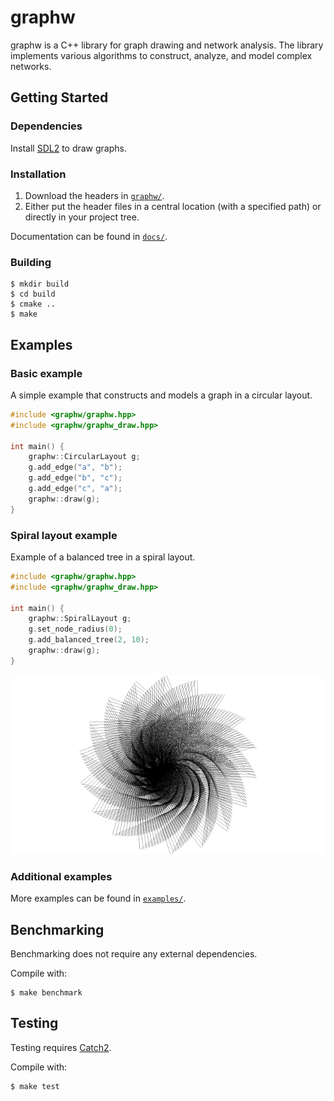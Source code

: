 # graphw

graphw is a C++ library for graph drawing and network analysis. The library implements various algorithms to construct, analyze, and model complex networks.

## Getting Started

### Dependencies

Install [SDL2](http://libsdl.org/download-2.0.php) to draw graphs.

### Installation

1.  Download the headers in [`graphw/`](https://github.com/claby2/graphw/tree/master/graphw).
2.  Either put the header files in a central location (with a specified path) or directly in your project tree.

Documentation can be found in [`docs/`](./docs/readme.md).

### Building

```console
$ mkdir build
$ cd build
$ cmake ..
$ make
```

## Examples

### Basic example

A simple example that constructs and models a graph in a circular layout.

```cpp
#include <graphw/graphw.hpp>
#include <graphw/graphw_draw.hpp>

int main() {
    graphw::CircularLayout g;
    g.add_edge("a", "b");
    g.add_edge("b", "c");
    g.add_edge("c", "a");
    graphw::draw(g);
}
```

### Spiral layout example

Example of a balanced tree in a spiral layout.

```cpp
#include <graphw/graphw.hpp>
#include <graphw/graphw_draw.hpp>

int main() {
    graphw::SpiralLayout g;
    g.set_node_radius(0);
    g.add_balanced_tree(2, 10);
    graphw::draw(g);
}
```

![spiral_layout_example](docs/images/spiral_layout_balanced_tree.png)

### Additional examples

More examples can be found in [`examples/`](https://github.com/claby2/graphw/tree/master/examples).

## Benchmarking

Benchmarking does not require any external dependencies.

Compile with:

```console
$ make benchmark
```

## Testing

Testing requires [Catch2](https://github.com/catchorg/Catch2/).

Compile with:

```console
$ make test
```
